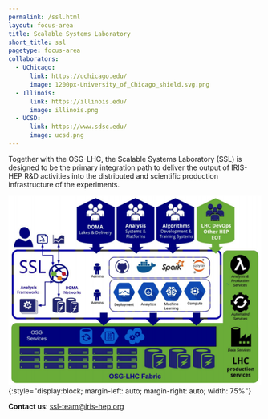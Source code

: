 ```yaml
---
permalink: /ssl.html
layout: focus-area
title: Scalable Systems Laboratory
short_title: ssl
pagetype: focus-area
collaborators:
  - UChicago:
      link: https://uchicago.edu/
      image: 1200px-University_of_Chicago_shield.svg.png
  - Illinois:
      link: https://illinois.edu/
      image: illinois.png
  - UCSD:
      link: https://www.sdsc.edu/
      image: ucsd.png
---
```


  Together with the OSG-LHC, the Scalable Systems Laboratory (SSL) is designed to be the primary integration path to deliver the output of IRIS-HEP R&D activities into the distributed and scientific production infrastructure of the experiments.


![SSL](/assets/images/ssl.png){:style="display:block; margin-left: auto; margin-right: auto; width: 75%"}

  
  **Contact us**: [ssl-team@iris-hep.org](mailto:ssl-team@iris-hep.org)

